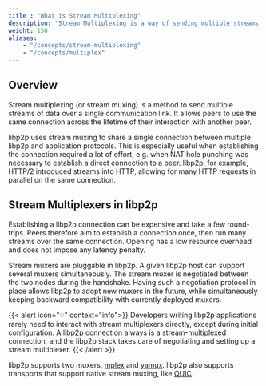 ```yaml
---
title : "What is Stream Multiplexing"
description: "Stream Multiplexing is a way of sending multiple streams of data over one communication link. It combines multiple signals into one unified signal so it can be transported 'over the wires', then it is demulitiplexed so it can be output and used by separate applications."
weight: 150
aliases:
    - "/concepts/stream-multiplexing"
    - "/concepts/multiplex"
---
```


## Overview

Stream multiplexing (or stream muxing) is a method to send multiple streams of
data over a single communication link. It allows peers to use the same connection
across the lifetime of their interaction with another peer.

libp2p uses stream muxing to share a single connection between multiple
libp2p and application protocols.
This is especially useful when establishing the connection required a lot of effort, 
e.g. when NAT hole punching was necessary to establish a direct connection to a peer.
libp2p, for example, HTTP/2 introduced streams into HTTP, allowing for many HTTP
requests in parallel on the same connection.

## Stream Multiplexers in libp2p

Establishing a libp2p connection can be expensive and take a few round-trips.
Peers therefore aim to establish a connection once, then run many streams over
the same connection. Opening has a low resource overhead and does not impose any
latency penalty.

Stream muxers are pluggable in libp2p. A given libp2p host can support several
muxers simultaneously. The stream muxer is negotiated between the two nodes during
the handshake. Having such a negotiation protocol in place allows libp2p to adopt
new muxers in the future, while simultaneously keeping backward compatibility with
currently deployed muxers.

{{< alert icon="💡" context="info">}}
Developers writing libp2p applications rarely need to interact with stream
multiplexers directly, except during initial configuration. A libp2p connection always
is a stream-multiplexed connection, and the libp2p stack takes care of negotiating and
setting up a stream multiplexer.
{{< /alert >}}

libp2p supports two muxers, [mplex](mplex) and [yamux](yamux). libp2p also supports
transports that support native stream muxing, like [QUIC](../transports/quic).
